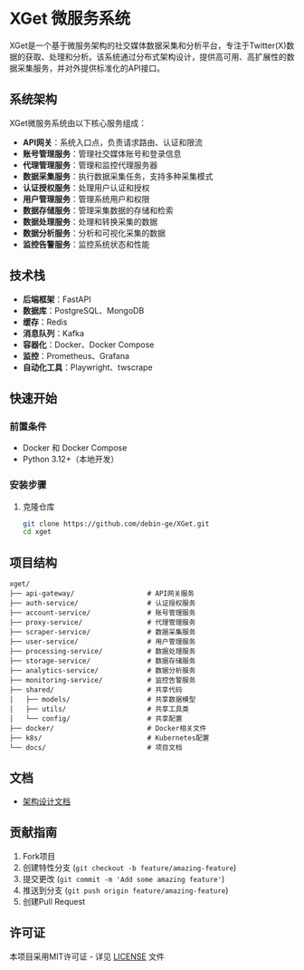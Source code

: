# XGet 微服务系统

XGet是一个基于微服务架构的社交媒体数据采集和分析平台，专注于Twitter(X)数据的获取、处理和分析。该系统通过分布式架构设计，提供高可用、高扩展性的数据采集服务，并对外提供标准化的API接口。

## 系统架构

XGet微服务系统由以下核心服务组成：

- **API网关**：系统入口点，负责请求路由、认证和限流
- **账号管理服务**：管理社交媒体账号和登录信息
- **代理管理服务**：管理和监控代理服务器
- **数据采集服务**：执行数据采集任务，支持多种采集模式
- **认证授权服务**：处理用户认证和授权
- **用户管理服务**：管理系统用户和权限
- **数据存储服务**：管理采集数据的存储和检索
- **数据处理服务**：处理和转换采集的数据
- **数据分析服务**：分析和可视化采集的数据
- **监控告警服务**：监控系统状态和性能

## 技术栈

- **后端框架**：FastAPI
- **数据库**：PostgreSQL、MongoDB
- **缓存**：Redis
- **消息队列**：Kafka
- **容器化**：Docker、Docker Compose
- **监控**：Prometheus、Grafana
- **自动化工具**：Playwright、twscrape

## 快速开始

### 前置条件

- Docker 和 Docker Compose
- Python 3.12+（本地开发）

### 安装步骤

1. 克隆仓库
   ```bash
   git clone https://github.com/debin-ge/XGet.git
   cd xget
   ```

## 项目结构

```
xget/
├── api-gateway/                  # API网关服务
├── auth-service/                 # 认证授权服务
├── account-service/              # 账号管理服务
├── proxy-service/                # 代理管理服务
├── scraper-service/              # 数据采集服务
├── user-service/                 # 用户管理服务
├── processing-service/           # 数据处理服务
├── storage-service/              # 数据存储服务
├── analytics-service/            # 数据分析服务
├── monitoring-service/           # 监控告警服务
├── shared/                       # 共享代码
│   ├── models/                   # 共享数据模型
│   ├── utils/                    # 共享工具类
│   └── config/                   # 共享配置
├── docker/                       # Docker相关文件
├── k8s/                          # Kubernetes配置
└── docs/                         # 项目文档
```

## 文档

- [架构设计文档](./docs/XGet_Architecture.md)

## 贡献指南

1. Fork项目
2. 创建特性分支 (`git checkout -b feature/amazing-feature`)
3. 提交更改 (`git commit -m 'Add some amazing feature'`)
4. 推送到分支 (`git push origin feature/amazing-feature`)
5. 创建Pull Request

## 许可证

本项目采用MIT许可证 - 详见 [LICENSE](LICENSE) 文件 